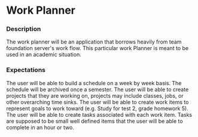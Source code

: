 # Work Planner
### Description
The work planner will be an application that borrows heavily from team foundation server's work flow. This particular work Planner is meant to be used in an academic situation.
### Expectations
The user will be able to build a schedule on a week by week basis. The schedule will be archived once a semester. The user will be able to create projects that they are working on, projects may include classes, jobs, or other overarching time sinks. The user will be able to create work items to represent goals to work toward (e.g. Study for test 2, grade homework 5). The user will be able to create tasks associated with each work item. Tasks are supposed to be small well defined items that the user will be able to complete in an hour or two.
